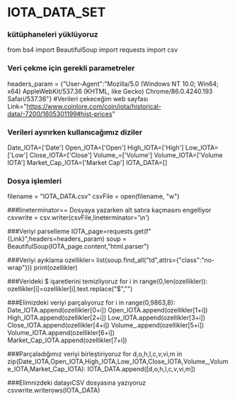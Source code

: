 # IOTA_DATA_SET

### kütüphaneleri yüklüyoruz
from bs4 import BeautifulSoup
import requests
import csv

### Veri çekme için gerekli parametreler
headers_param = {"User-Agent":"Mozilla/5.0 (Windows NT 10.0; Win64; x64) AppleWebKit/537.36 (KHTML, like Gecko) Chrome/86.0.4240.193 Safari/537.36"}
#Verileri çekeceğim web sayfası
Link="https://www.coinlore.com/coin/iota/historical-data/-7200/1605301199#hist-prices"

### Verileri ayırırken kullanıcağımız diziler
Date_IOTA=['Date']
Open_IOTA=['Open']
High_IOTA=['High']
Low_IOTA=['Low']
Close_IOTA=['Close']
Volume_=['Volume']
Volume_IOTA=['Volume IOTA']
Market_Cap_IOTA=['Market Cap']
IOTA_DATA=[]

### Dosya işlemleri
filename = "IOTA_DATA.csv"
csvFile = open(filename, "w")

###lineterminator== Dosyaya yazarken alt satıra kaçmasını engelliyor 
csvwrite = csv.writer(csvFile,lineterminator='\n')

###Veriyi parselleme
IOTA_page=requests.get(f"{Link}",headers=headers_param)
soup = BeautifulSoup(IOTA_page.content,"html.parser")

###Veriyi ayıklama
ozellikler= list(soup.find_all("td",attrs={"class":"no-wrap"}))
print(ozellikler)

###Verideki $ işaretlerini temizliyoruz
for i in range(0,len(ozellikler)):
  ozellikler[i]=ozellikler[i].text.replace("$","")

###Elimizdeki veriyi parçalıyoruz
for i in range(0,9863,8):
   Date_IOTA.append(ozellikler[0+i])
   Open_IOTA.append(ozellikler[1+i])
   High_IOTA.append(ozellikler[2+i])
   Low_IOTA.append(ozellikler[3+i])
   Close_IOTA.append(ozellikler[4+i])
   Volume_.append(ozellikler[5+i])
   Volume_IOTA.append(ozellikler[6+i])
   Market_Cap_IOTA.append(ozellikler[7+i])
   
###Parçaladığımız veriyi birleştiriyoruz
for d,o,h,l,c,v,vi,m in zip(Date_IOTA,Open_IOTA,High_IOTA,Low_IOTA,Close_IOTA,Volume_,Volume_IOTA,Market_Cap_IOTA):
    IOTA_DATA.append([d,o,h,l,c,v,vi,m])

###Elimnizdeki datayıCSV dosyasına yazıyoruz
csvwrite.writerows(IOTA_DATA)
